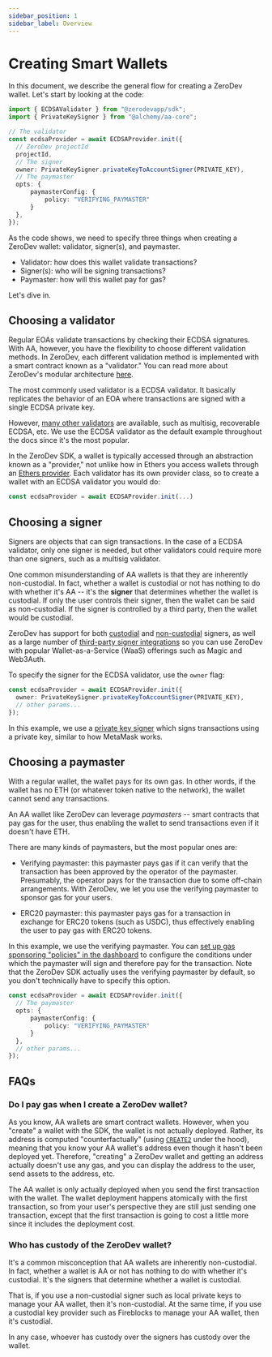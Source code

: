 ```yaml
---
sidebar_position: 1
sidebar_label: Overview
---
```


# Creating Smart Wallets

In this document, we describe the general flow for creating a ZeroDev wallet.  Let's start by looking at the code:

```typescript
import { ECDSAValidator } from "@zerodevapp/sdk";
import { PrivateKeySigner } from "@alchemy/aa-core";

// The validator
const ecdsaProvider = await ECDSAProvider.init({
  // ZeroDev projectId
  projectId,
  // The signer
  owner: PrivateKeySigner.privateKeyToAccountSigner(PRIVATE_KEY),
  // The paymaster
  opts: {
      paymasterConfig: {
          policy: "VERIFYING_PAYMASTER"
      }
  },
});
```

As the code shows, we need to specify three things when creating a ZeroDev wallet: validator, signer(s), and paymaster.

- Validator: how does this wallet validate transactions?
- Signer(s): who will be signing transactions?
- Paymaster: how will this wallet pay for gas?

Let's dive in.

## Choosing a validator

Regular EOAs validate transactions by checking their ECDSA signatures.  With AA, however, you have the flexibility to choose different validation methods.  In ZeroDev, each different validation method is implemented with a smart contract known as a "validator."  You can read more about ZeroDev's modular architecture [here](/extend-wallets/overview).

The most commonly used validator is a ECDSA validator.  It basically replicates the behavior of an EOA where transactions are signed with a single ECDSA private key.

However, [many other validators](/extend-wallets/example-plugins) are available, such as multisig, recoverable ECDSA, etc.  We use the ECDSA validator as the default example throughout the docs since it's the most popular.

In the ZeroDev SDK, a wallet is typically accessed through an abstraction known as a "provider," not unlike how in Ethers you access wallets through an [Ethers provider](https://docs.ethers.org/v5/api/providers/).  Each validator has its own provider class, so to create a wallet with an ECDSA validator you would do:

```typescript
const ecdsaProvider = await ECDSAProvider.init(...)
```

## Choosing a signer

Signers are objects that can sign transactions.  In the case of a ECDSA validator, only one signer is needed, but other validators could require more than one signers, such as a multisig validator.

One common misunderstanding of AA wallets is that they are inherently non-custodial.  In fact, whether a wallet is custodial or not has nothing to do with whether it's AA -- it's the **signer** that determines whether the wallet is custodial.  If only the user controls their signer, then the wallet can be said as non-custodial.  If the signer is controlled by a third party, then the wallet would be custodial.

ZeroDev has support for both [custodial](/create-wallets/custodial) and [non-custodial](/category/noncustodial-wallets) signers, as well as a large number of [third-party signer integrations](/category/third-party-integrations) so you can use ZeroDev with popular Wallet-as-a-Service (WaaS) offerings such as Magic and Web3Auth.

To specify the signer for the ECDSA validator, use the `owner` flag:

```typescript
const ecdsaProvider = await ECDSAProvider.init({
  owner: PrivateKeySigner.privateKeyToAccountSigner(PRIVATE_KEY),
  // other params...
});
```

In this example, we use a [private key signer](/create-wallets/custom-signers/raw-private-keys) which signs transactions using a private key, similar to how MetaMask works.

## Choosing a paymaster

With a regular wallet, the wallet pays for its own gas.  In other words, if the wallet has no ETH (or whatever token native to the network), the wallet cannot send any transactions.

An AA wallet like ZeroDev can leverage *paymasters* -- smart contracts that pay gas for the user, thus enabling the wallet to send transactions even if it doesn't have ETH.

There are many kinds of paymasters, but the most popular ones are:

- Verifying paymaster: this paymaster pays gas if it can verify that the transaction has been approved by the operator of the paymaster.  Presumably, the operator pays for the transaction due to some off-chain arrangements.  With ZeroDev, we let you use the verifying paymaster to sponsor gas for your users.

- ERC20 paymaster: this paymaster pays gas for a transaction in exchange for ERC20 tokens (such as USDC), thus effectively enabling the user to pay gas with ERC20 tokens.

In this example, we use the verifying paymaster.  You can [set up gas sponsoring "policies" in the dashboard](/use-wallets/pay-gas-for-users) to configure the conditions under which the paymaster will sign and therefore pay for the transaction.  Note that the ZeroDev SDK actually uses the verifying paymaster by default, so you don't technically have to specify this option.

```typescript
const ecdsaProvider = await ECDSAProvider.init({
  // The paymaster
  opts: {
      paymasterConfig: {
          policy: "VERIFYING_PAYMASTER"
      }
  },
  // other params...
});
```

## FAQs

### Do I pay gas when I create a ZeroDev wallet?

As you know, AA wallets are smart contract wallets.  However, when you "create" a wallet with the SDK, the wallet is not actually deployed.  Rather, its address is computed "counterfactually" (using [`CREATE2`](https://docs.openzeppelin.com/cli/2.8/deploying-with-create2) under the hood), meaning that you know your AA wallet's address even though it hasn't been deployed yet.  Therefore, "creating" a ZeroDev wallet and getting an address actually doesn't use any gas, and you can display the address to the user, send assets to the address, etc.

The AA wallet is only actually deployed when you send the first transaction with the wallet.  The wallet deployment happens atomically with the first transaction, so from your user's perspective they are still just sending one transaction, except that the first transaction is going to cost a little more since it includes the deployment cost.

### Who has custody of the ZeroDev wallet?

It's a common misconception that AA wallets are inherently non-custodial.  In fact, whether a wallet is AA or not has nothing to do with whether it's custodial.  It's the signers that determine whether a wallet is custodial.

That is, if you use a non-custodial signer such as local private keys to manage your AA wallet, then it's non-custodial.  At the same time, if you use a custodial key provider such as Fireblocks to manage your AA wallet, then it's custodial.

In any case, whoever has custody over the signers has custody over the wallet.